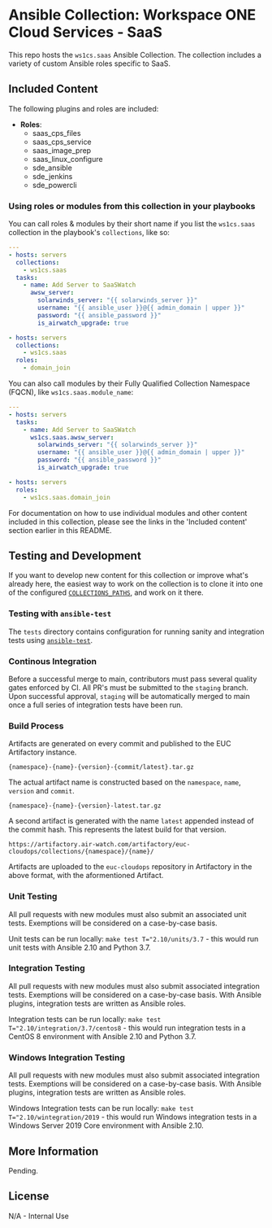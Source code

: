 # Ansible Collection: Workspace ONE Cloud Services - SaaS

This repo hosts the `ws1cs.saas` Ansible Collection. The collection includes a variety of custom Ansible roles specific to SaaS.

## Included Content

The following plugins and roles are included:

- **Roles**:
  - saas_cps_files
  - saas_cps_service
  - saas_image_prep
  - saas_linux_configure
  - sde_ansible
  - sde_jenkins
  - sde_powercli

### Using roles or modules from this collection in your playbooks

You can call roles & modules by their short name if you list the `ws1cs.saas` collection in the playbook's `collections`, like so:

```yaml
---
- hosts: servers
  collections:
    - ws1cs.saas
  tasks:
    - name: Add Server to SaaSWatch
      awsw_server:
        solarwinds_server: "{{ solarwinds_server }}"
        username: "{{ ansible_user }}@{{ admin_domain | upper }}"
        password: "{{ ansible_password }}"
        is_airwatch_upgrade: true

- hosts: servers
  collections:
    - ws1cs.saas
  roles:
    - domain_join
```

You can also call modules by their Fully Qualified Collection Namespace (FQCN), like `ws1cs.saas.module_name`:

```yaml
---
- hosts: servers
  tasks:
    - name: Add Server to SaaSWatch
      ws1cs.saas.awsw_server:
        solarwinds_server: "{{ solarwinds_server }}"
        username: "{{ ansible_user }}@{{ admin_domain | upper }}"
        password: "{{ ansible_password }}"
        is_airwatch_upgrade: true

- hosts: servers
  roles:
    - ws1cs.saas.domain_join
```

For documentation on how to use individual modules and other content included in this collection, please see the links in the 'Included content' section earlier in this README.

## Testing and Development

If you want to develop new content for this collection or improve what's already here, the easiest way to work on the collection is to clone it into one of the configured [`COLLECTIONS_PATHS`](https://docs.ansible.com/ansible/latest/reference_appendices/config.html#collections-paths), and work on it there.

### Testing with `ansible-test`

The `tests` directory contains configuration for running sanity and integration tests using [`ansible-test`](https://docs.ansible.com/ansible/latest/dev_guide/testing_integration.html).

### Continous Integration

Before a successful merge to main, contributors must pass several quality gates enforced by CI. All PR's must be submitted to the `staging` branch. Upon successful approval, `staging` will be automatically merged to main once a full series of integration tests have been run.

### Build Process

Artifacts are generated on every commit and published to the EUC Artifactory instance.

    {namespace}-{name}-{version}-{commit/latest}.tar.gz

The actual artifact name is constructed based on the `namespace`, `name`, `version` and `commit`.

    {namespace}-{name}-{version}-latest.tar.gz

A second artifact is generated with the name `latest` appended instead of the commit hash. This represents the latest build for that version.

`https://artifactory.air-watch.com/artifactory/euc-cloudops/collections/{namespace}/{name}/`

Artifacts are uploaded to the `euc-cloudops` repository in Artifactory in the above format, with the aformentioned Artifact.

### Unit Testing

All pull requests with new modules must also submit an associated unit tests. Exemptions will be considered on a case-by-case basis.

Unit tests can be run locally: `make test T="2.10/units/3.7` - this would run unit tests with Ansible 2.10 and Python 3.7.

### Integration Testing

All pull requests with new modules must also submit associated integration tests. Exemptions will be considered on a case-by-case basis. With Ansible plugins, integration tests are written as Ansible roles.

Integration tests can be run locally: `make test T="2.10/integration/3.7/centos8` - this would run integration tests in a CentOS 8 environment with Ansible 2.10 and Python 3.7.

### Windows Integration Testing

All pull requests with new modules must also submit associated integration tests. Exemptions will be considered on a case-by-case basis. With Ansible plugins, integration tests are written as Ansible roles.

Windows Integration tests can be run locally: `make test T="2.10/wintegration/2019` - this would run Windows integration tests in a Windows Server 2019 Core environment with Ansible 2.10.

## More Information

Pending.

## License

N/A - Internal Use
